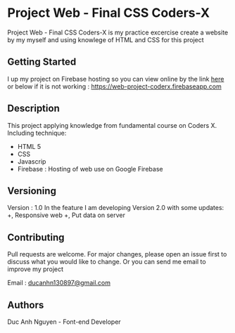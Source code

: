 # Project Web - Final CSS Coders-X

Project Web - Final CSS Coders-X is my practice excercise create a website by my myself and using knowlege of HTML and CSS for this project

## Getting Started
I up my project on Firebase hosting so you can view online by the link [here](https://web-project-coderx.firebaseapp.com.)  or below if it is not working :
https://web-project-coderx.firebaseapp.com

## Description

This project applying knowledge from fundamental course on Coders X. Including technique: 
+ HTML 5
+ CSS
+ Javascrip
+ Firebase : Hosting of web use on Google Firebase


## Versioning
Version : 1.0 
In the feature I am developing Version 2.0 with some updates: 
+, Responsive web
+, Put data on server

## Contributing
Pull requests are welcome. For major changes, please open an issue first to discuss what you would like to change. Or you can send me email to improve my project 

Email : ducanhn130897@gmail.com

## Authors
Duc Anh Nguyen - Font-end Developer
